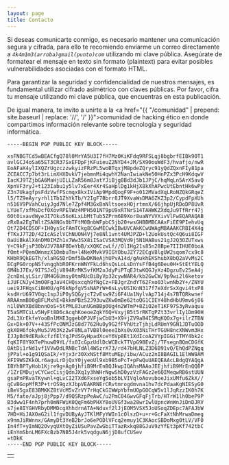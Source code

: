 ```yaml
---
layout: page
title: Contacto
---
```


Si deseas comunicarte conmigo, es necesario mantener una comunicación segura y cifrada, para ello te recomiendo enviarme un correo directamente a *`4k4m1m3(arroba)gmail(punto)com`* utilizando mi clave pública. Asegúrate de formatear el mensaje en texto sin formato (plaintext) para evitar posibles vulnerabilidades asociadas con el formato HTML.

Para garantizar la seguridad y confidencialidad de nuestros mensajes, es fundamental utilizar cifrado asimétrico con claves públicas. Por favor, cifra tu mensaje utilizando mi clave pública, que encuentras en esta publicación.

De igual manera, te invito a unirte a la <a href="{{ "/comunidad" | prepend: site.baseurl | replace: '//', '/' }}">comunidad de hacking ético</a> en donde compartimos información relevante sobre tecnología y seguridad informática.


```
-----BEGIN PGP PUBLIC KEY BLOCK-----

xsFNBGTCd5wBEACfgQ78l0MrYA5U3I7fH7Mz0KiKFdq9RFSLqj8bgbrfEIBk90T1
avlGCJ4oSa65ET3CR37SxEFDpFjKFuieuZ2NYD4+JM/SX90ouWdF3/hvafjo/nwR
EoAFaX4ylIXQZrUgzczzwkyizFRzPL5woBTqxjM8pdeZQryc91yQdZQxnFIy81pa
ZCEACC7p7bt3rLimXHXDvkV7jebmnMi4qwhY2NanIwiakNe50HnPZx3PcH9KdqwV
IacKJ9TZjbGA6MaHjUILLZaR56m8JatYJiBjg8Bd3dJb1JPjC/hqMqLn5ArX5avQ
XpnVF3ryJ+t123Iabu1y5lv7xEer4Xr4SaHplDg1kHjX8kXhAPwcUtEbntHk6wPy
Z3n7UkagfpsFdzVwfFScmqx8kxIViAp9MpdQogF9F+o012MVadXqLRoNZQkGRqeZ
l5/TZ9eAyryrhl1Tb1ZhYkTb/Y2IgF7Bbrr8JT9XvaWsDMA6ZKZ3p2/CypdFpXUh
n516V9PVahCuiyJgd7Nle7Zpf4M3GxBnNltsoexHOjrtmnX/66jhpUjRDoDP8UvR
LYUeT/xfMsDcf0XovRPElWz4MPH501NT9pU9xRTNrS14TAHWKZXdqJu9TfRrr47j
6Ot0ixavdWyeJI7Oku56oKLxLbMtTub5ZPrm6B9Xor8uaNYVVXivVlFwEQARAQAB
zRxBa2EgTWltZSA8NGs0bTFtM0BnbWFpbC5jb20+wsGHBBMBCAAxFiEE9PIehvUq
Ot72D4CDSOF+IH0ysScFAmTCkg8CGwMECwkIBwUVCAkKCwUWAgMBAAAKCRBI4X4g
fTKxJ7T2D/42IcASzlVChNUON4Vj7e8Nl1vnt4UMJPZD+l2UokUstQc4Q6ui8IGF
0aUiBkAlX4nDM0IMZh1x7Ww3SX8iISaCVSA3MQVd9j5N1HABus21gJ2Q3OZUTxws
Y+C9kFjsP30bVJV78AF0DeYbB/xXQKCzwLf//OlIHg21s85n28Bpe7IIIHUE0boA
fOmt+PQemOWnmzX1OmbuTm+l4NeXMvkV9IGYObuJZY72ECgV8lgUW2sqom7cx9c8
KHbR9QkEGTh/xlaRG5DrDmf5BwDKNeAjhUPvA14d/gAukhEKShubX8bQ2aVvMs2C
ECgPG0ropNSfvngghbROFKrnWNYFkLd6hsQsLoLsDnYsFfB4g6Deu0H+StEtYELQ
6M4bJ7Ex/9I7SJxQjV894RrMK5vfKM2oJdyPiPTqEJtwKQGJyXz4DgzuEv25eA4j
2cnBnLyLSir/8M4G6Umsy0tmRUcBiByVp32cywNAR4/kb2GwCW/9p9wi2l6ketov
iJUFCNJy43mO0FgJaV4CHQsxcqh9fNgCz+FBJgrZndYT62Fxo03lwnNb2Y+/ZNYU
uei9JFHqsCiBH0U/gF6kNpfgV5sNAPrW+6sLyvUSIKnN317f7eXdrSxXgvi4txP8
ksdHrU697V0qc1spJiP0ySQGyjcT2vEsw9Zi6F4Ua1NylvAp714j4s7BTQRkwnef
ARAAnmB00gBFLMxhE+BkkmPBzS2J93uwZKw0mBe62toQG1CIEY48hdHbU9mv6j86
n1l8WYXBd8bnnOoS+5tPML83unUGmBBp0Ug4n2WTmP+8ZiO2eT1KF97S3yRvaquu
T5aSMTCiLv5HyFt8D6cAcqhKoeoeZqkY6Q+VxyjB5t5rRKTgPZt33vrlIy1Dm90H
2dL3XrEkfeYooBnlMXE3ggeb0PJVFjwCbU3+X9+jZV9aB4ISMqKQOx7g+ilrZTBN
Gx+Dk+07V++43SfPcONMJzG8d7762HuOy9G2fFVhUtzTjhjLdRUmY9GN1JDTuOOD
gkX0H6fokyMu5JV63Kz2wF8NLaTVB8l0eeeIbXs0vX03NiTHrTGUH8ncXNWvm3Hx
IJJpBd9dERakcfzfElYqJPdSGyHpadXceY6Vp8Et1XdIcoA2VYpIGGi7TMY4bk2c
fqKIF8Y9XTePhuwB9YL/fx0IcGpzUdlDcWCBckTTVpG9BEvZj/TFsegnBQmCDGfK
0AtDi1rNd1vf1VVwDdLRNBcTdAl4WSzrX73/rd47bHLNLZ3D6B91vQ/EhQdPZNgq
jPPal+o1g91QSaIk/+Yjx3r30XxNStf8MtuMEp/ibw/ACuz2nI8BAGIL1ElWW8AM
XFI9WSZKkOLr6aguLrDjQxY0jyeoUl9xb9B5oPcT+pFwQuUAEQEAAcLBdgQYAQgA
IBYhBPTyHob1Kjre9g+Ag0jhfiB9MrEnBQJkwpIQAhsMAAoJEEjhfiB9MrEnQQ8P
/1ZrEMDujvCYCwcCisjQdnJXq1y3hWHrNgwShD0yzVzFAGz2e6QIMeqwRB6stUUN
gsaPnPRvaTKywnl+gLvCI2TXd6FxseYg5ob5bLVIVqloAovuboeJixUMfu6ZkX//
qCvBGopMfR3P+trOS9gzXJbpVEAKRNErCRvtmrogdmvna1hv7dcPdaaKgNIESyG0
iBeV5gxE83BMKKZ8tVcM5vZrVY7rHqCkGIWWpYbfmUOpGOCqW5v1lJqRzzIK0h7K
M5/fato/aJpj8jPpp7/d9QSRzpPeAwC/u2PmC04GwvGFqFjTrb/HTrW1lh0beP9P
B3dww1F4nh7prh0mNFWiK0QqFm6bPHXY8oUVGf3wa28wrIwlUpncWnWnJiDnDJRV
s7je8IYGHVRbyDMMDcgXhhdrnATA+Nduxf2lJjEOM5VSX5JoUSoqZDEpc7AFAJbW
7HD+HiJAXOaG2il1fgvDUByAyJTKlMFyYWIn1cOlszD+u+r+GcFaXtNhMrwaDmeg
x9nmJiRWnnx/GAmyDt3YeB2brJo6ePODlVFcq2emuy1C3KAocSBDoMxg0tLV/VF0
In4fT+yImNQ2OvyqUXtOyZiUSuPavZwGbiTTazRxkq88GJuV9zYfEt3pKf742tbC
iEnYmSbnLM6FXcBzb7NB5J4rk5vqdguN6jjD8ufCUSev
=tDkK
-----END PGP PUBLIC KEY BLOCK-----
```



|   |
|:--|
|   |